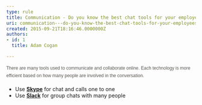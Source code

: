 ```yaml
---
type: rule
title: Communication - Do you know the best chat tools for your employees?
uri: communication---do-you-know-the-best-chat-tools-for-your-employees
created: 2015-09-21T18:16:46.0000000Z
authors:
- id: 1
  title: Adam Cogan

---
```




<span class='intro'> <p style="margin-bottom&#58;17px;color&#58;#585651;font-family&#58;verdana, arial, sans-serif;font-size&#58;12px;line-height&#58;19.8px;">There are many tools used to communicate and collaborate online.&#160;<span style="line-height&#58;19.8px;">Each technology is more efficient based on how many people&#160;are involved in the conversation.</span></p>  </span>

<ul><li>Use ​​<a href="http&#58;//www.skype.com/" target="_blank"><b>Skype</b></a> for chat and calls one to one</li><li>Use <a href="http&#58;//slack.com/" target="_blank"><b>Slack</b></a> for&#160;group chats​ with many people​</li></ul>


